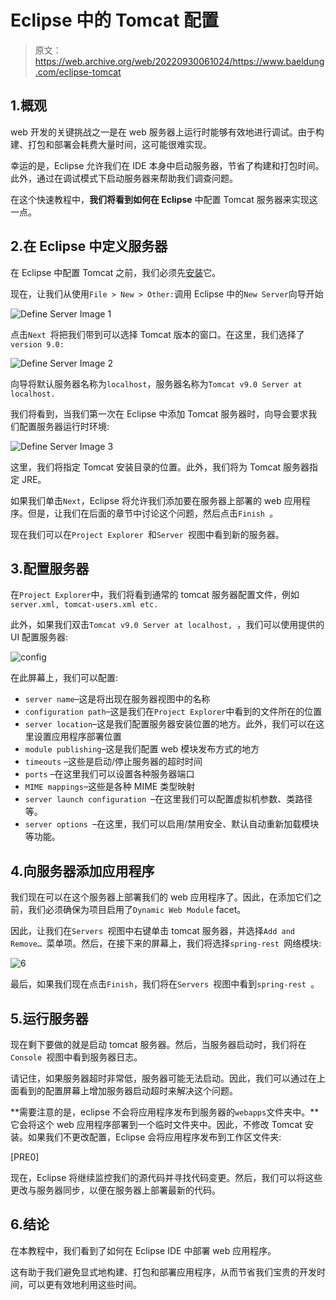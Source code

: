 # Eclipse 中的 Tomcat 配置

> 原文：<https://web.archive.org/web/20220930061024/https://www.baeldung.com/eclipse-tomcat>

## 1.概观

web 开发的关键挑战之一是在 web 服务器上运行时能够有效地进行调试。由于构建、打包和部署会耗费大量时间，这可能很难实现。

幸运的是，Eclipse 允许我们在 IDE 本身中启动服务器，节省了构建和打包时间。此外，通过在调试模式下启动服务器来帮助我们调查问题。

在这个快速教程中，**我们将看到如何在 Eclipse** 中配置 Tomcat 服务器来实现这一点。

## 2.在 Eclipse 中定义服务器

在 Eclipse 中配置 Tomcat 之前，我们必须先[安装](https://web.archive.org/web/20221129020407/https://tomcat.apache.org/)它。

现在，让我们从使用`File > New > Other:`调用 Eclipse 中的`New Server`向导开始

![Define Server Image 1](img/a8e81915c458e9f3411fb9c52010fe9e.png)

点击`Next `将把我们带到可以选择 Tomcat 版本的窗口。在这里，我们选择了`version 9.0:`

![Define Server Image 2](img/fec1f32ea5eb8cdcb8a172dba6a3caf7.png)

向导将默认服务器名称为`localhost`，服务器名称为`Tomcat v9.0 Server at localhost. `

我们将看到，当我们第一次在 Eclipse 中添加 Tomcat 服务器时，向导会要求我们配置服务器运行时环境:

![Define Server Image 3](img/704b2fa25a7bade4aa19556b9b8f486b.png)

这里，我们将指定 Tomcat 安装目录的位置。此外，我们将为 Tomcat 服务器指定 JRE。

如果我们单击`Next`，Eclipse 将允许我们添加要在服务器上部署的 web 应用程序。但是，让我们在后面的章节中讨论这个问题，然后点击`Finish `。

现在我们可以在`Project Explorer `和`Server `视图中看到新的服务器。

## 3.配置服务器

在`Project Explorer`中，我们将看到通常的 tomcat 服务器配置文件，例如`server.xml, tomcat-users.xml etc.`

此外，如果我们双击`Tomcat v9.0 Server at localhost, `，我们可以使用提供的 UI 配置服务器:

![config](img/aec6af05dda5e53ede3eb96609173115.png)

在此屏幕上，我们可以配置:

*   `server name`–这是将出现在服务器视图中的名称
*   `configuration path`–这是我们在`Project Explorer`中看到的文件所在的位置
*   `server location`–这是我们配置服务器安装位置的地方。此外，我们可以在这里设置应用程序部署位置
*   `module publishing`–这是我们配置 web 模块发布方式的地方
*   `timeouts` –这些是启动/停止服务器的超时时间
*   `ports` –在这里我们可以设置各种服务器端口
*   `MIME mappings`–这些是各种 MIME 类型映射
*   `server launch configuration `–在这里我们可以配置虚拟机参数、类路径等。
*   `server options `–在这里，我们可以启用/禁用安全、默认自动重新加载模块等功能。

## 4.向服务器添加应用程序

我们现在可以在这个服务器上部署我们的 web 应用程序了。因此，在添加它们之前，我们必须确保为项目启用了`Dynamic Web Module` facet。

因此，让我们在`Servers `视图中右键单击 tomcat 服务器，并选择`Add and Remove… `菜单项。然后，在接下来的屏幕上，我们将选择`spring-rest `网络模块:

![6](img/c7c0276a5ddd5166d7baa45748686c12.png)

最后，如果我们现在点击`Finish`，我们将在`Servers `视图中看到`spring-rest `。

## 5.运行服务器

现在剩下要做的就是启动 tomcat 服务器。然后，当服务器启动时，我们将在`Console `视图中看到服务器日志。

请记住，如果服务器超时非常低，服务器可能无法启动。因此，我们可以通过在上面看到的配置屏幕上增加服务器启动超时来解决这个问题。

**需要注意的是，eclipse 不会将应用程序发布到服务器的``webapps``文件夹中。**它会将这个 web 应用程序部署到一个临时文件夹中。因此，不修改 Tomcat 安装。如果我们不更改配置，Eclipse 会将应用程序发布到工作区文件夹:

[PRE0]

现在，Eclipse 将继续监控我们的源代码并寻找代码变更。然后，我们可以将这些更改与服务器同步，以便在服务器上部署最新的代码。

## 6.结论

在本教程中，我们看到了如何在 Eclipse IDE 中部署 web 应用程序。

这有助于我们避免显式地构建、打包和部署应用程序，从而节省我们宝贵的开发时间，可以更有效地利用这些时间。